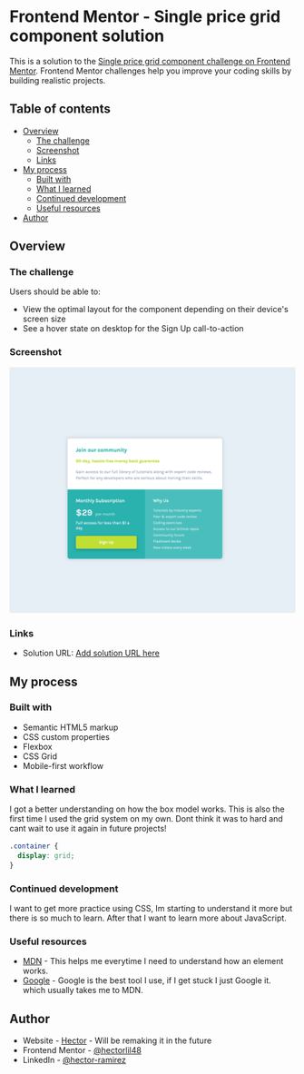 # Frontend Mentor - Single price grid component solution

This is a solution to the [Single price grid component challenge on Frontend Mentor](https://www.frontendmentor.io/challenges/single-price-grid-component-5ce41129d0ff452fec5abbbc). Frontend Mentor challenges help you improve your coding skills by building realistic projects. 

## Table of contents

- [Overview](#overview)
  - [The challenge](#the-challenge)
  - [Screenshot](#screenshot)
  - [Links](#links)
- [My process](#my-process)
  - [Built with](#built-with)
  - [What I learned](#what-i-learned)
  - [Continued development](#continued-development)
  - [Useful resources](#useful-resources)
- [Author](#author)


## Overview

### The challenge

Users should be able to:

- View the optimal layout for the component depending on their device's screen size
- See a hover state on desktop for the Sign Up call-to-action

### Screenshot

![](./images/Screenshot%202022-08-26%20at%2007-39-35%20Single%20Price%20Grid%20Component%202.png)


### Links

- Solution URL: [Add solution URL here](https://hectorlil48.github.io/single-price-grid-component/)

## My process

### Built with

- Semantic HTML5 markup
- CSS custom properties
- Flexbox
- CSS Grid
- Mobile-first workflow


### What I learned

I got a better understanding on how the box model works. This is also the first time I used the grid system on my own. Dont think it was to hard and cant wait to use it again in future projects!

```css
.container {
  display: grid;
}
```

### Continued development

I want to get more practice using CSS, Im starting to understand it more but there is so much to learn. After that I want to learn more about JavaScript.


### Useful resources

- [MDN](https://developer.mozilla.org/en-US/) - This helps me everytime I need to understand how an element works.
- [Google](https://www.google.com/) - Google is the best tool I use, if I get stuck I just Google it. which usually takes me to MDN.


## Author

- Website - [Hector](https://hectoramirez.com/) - Will be remaking it in the future
- Frontend Mentor - [@hectorlil48](https://www.frontendmentor.io/profile/hectorlil48)
- LinkedIn - [@hector-ramirez](https://www.linkedin.com/in/hector-ramirez-6a6509170?lipi=urn%3Ali%3Apage%3Ad_flagship3_profile_view_base_contact_details%3BH9oVwgEURUWyyu4akCWZCA%3D%3D)
